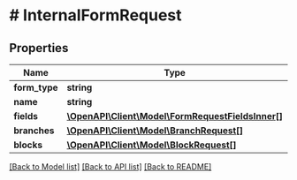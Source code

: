 # # InternalFormRequest

## Properties

Name | Type | Description | Notes
------------ | ------------- | ------------- | -------------
**form_type** | **string** |  |
**name** | **string** |  |
**fields** | [**\OpenAPI\Client\Model\FormRequestFieldsInner[]**](FormRequestFieldsInner.md) |  | [optional]
**branches** | [**\OpenAPI\Client\Model\BranchRequest[]**](BranchRequest.md) |  | [optional]
**blocks** | [**\OpenAPI\Client\Model\BlockRequest[]**](BlockRequest.md) |  | [optional]

[[Back to Model list]](../../README.md#models) [[Back to API list]](../../README.md#endpoints) [[Back to README]](../../README.md)
